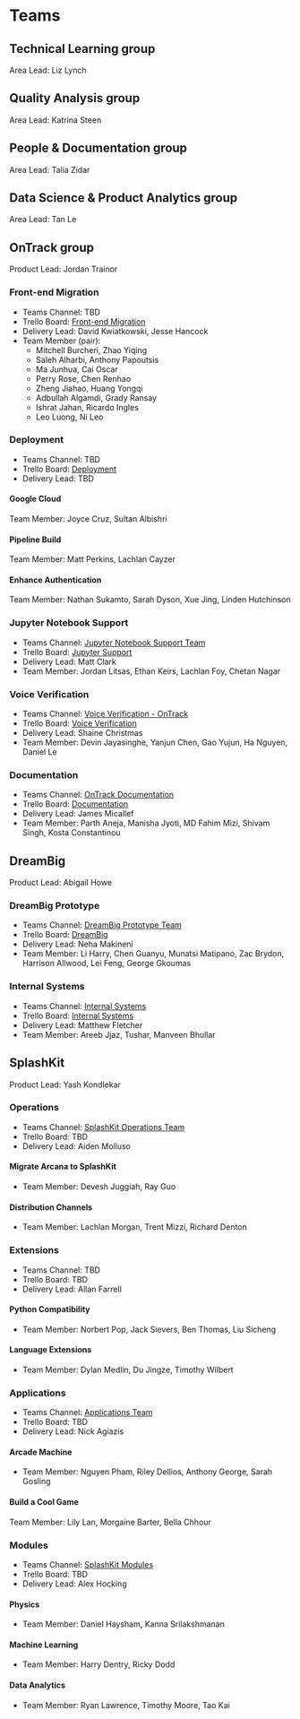 # Teams

## Technical Learning group

Area Lead: Liz Lynch

## Quality Analysis group

Area Lead: Katrina Steen

## People & Documentation group

Area Lead: Talia Zidar

## Data Science & Product Analytics group

Area Lead: Tan Le

## OnTrack group

Product Lead: Jordan Trainor

### Front-end Migration

- Teams Channel: TBD
- Trello Board: [Front-end Migration](https://trello.com/b/pFPgCaIo/front-end-migration)
- Delivery Lead: David Kwiatkowski, Jesse Hancock
- Team Member (pair):
  - Mitchell Burcheri, Zhao Yiqing
  - Saleh Alharbi, Anthony Papoutsis
  - Ma Junhua, Cai Oscar
  - Perry Rose, Chen Renhao
  - Zheng Jiahao, Huang Yongqi
  - Adbullah Algamdi, Grady Ransay
  - Ishrat Jahan, Ricardo Ingles
  - Leo Luong, Ni Leo

### Deployment

- Teams Channel: TBD
- Trello Board: [Deployment](https://trello.com/b/dI1yx9A1/deployment)
- Delivery Lead: TBD

#### Google Cloud

Team Member: Joyce Cruz, Sultan Albishri

#### Pipeline Build

Team Member: Matt Perkins, Lachlan Cayzer

#### Enhance Authentication

Team Member: Nathan Sukamto, Sarah Dyson, Xue Jing, Linden Hutchinson

### Jupyter Notebook Support

- Teams Channel: [Jupyter Notebook Support Team](https://teams.microsoft.com/_?tenantId=d02378ec-1688-46d5-8540-1c28b5f470f6#/school/conversations/General?threadId=19:TfS2kJmJ0HXihVO4_9pXuxrzAN_4em5uQgIvQByzhWQ1@thread.tacv2&ctx=channel)
- Trello Board: [Jupyter Support](https://trello.com/b/3lWJEuDQ/jupyter-sypport)
- Delivery Lead: Matt Clark
- Team Member: Jordan Litsas, Ethan Keirs, Lachlan Foy, Chetan Nagar

### Voice Verification

- Teams Channel: [Voice Verification - OnTrack](https://teams.microsoft.com/dl/launcher/launcher.html?url=%2F_%23%2Fl%2Fchannel%2F19%3Aea448ec4e26449a5b74e0d6dc9be71f4%40thread.tacv2%2FVoice%2520Verification%2520-%2520OnTrack%3FgroupId%3D0e15669c-3f66-49aa-b023-640fe1dda2e0%26tenantId%3Dd02378ec-1688-46d5-8540-1c28b5f470f6&type=channel&deeplinkId=fd1ba64e-fdab-4b8f-a6a9-ab5259fce16c&directDl=true&msLaunch=true&enableMobilePage=true&suppressPrompt=true)
- Trello Board: [Voice Verification](https://trello.com/b/lkRdh1Fp/voice-verification)
- Delivery Lead: Shaine Christmas
- Team Member: Devin Jayasinghe, Yanjun Chen, Gao Yujun, Ha Nguyen, Daniel Le

### Documentation

- Teams Channel: [OnTrack Documentation](https://teams.microsoft.com/l/channel/19%3arhz4yutH2rF0sJU-xbcqAIS-tZ59n3j2c5LMzqDdicA1%40thread.tacv2/General?groupId=215e9f4e-95e6-4a1a-84b7-489f22d4ecae&tenantId=d02378ec-1688-46d5-8540-1c28b5f470f6)
- Trello Board: [Documentation](https://trello.com/b/FHz8evJG/documentation)
- Delivery Lead: James Micallef
- Team Member: Parth Aneja, Manisha Jyoti, MD Fahim Mizi, Shivam Singh, Kosta Constantinou

## DreamBig

Product Lead: Abigail Howe

### DreamBig Prototype

- Teams Channel: [DreamBig Prototype Team](https://teams.microsoft.com/dl/launcher/launcher.html?url=%2F_%23%2Fl%2Fchannel%2F19%3A71cf013320fb430db1e7427d9d7d61ad%40thread.tacv2%2FDreamBig%2520Prototype%2520Team%3FgroupId%3D0e15669c-3f66-49aa-b023-640fe1dda2e0%26tenantId%3Dd02378ec-1688-46d5-8540-1c28b5f470f6&type=channel&deeplinkId=435cbc9f-c2e5-4942-8397-2a0214d3af75&directDl=true&msLaunch=true&enableMobilePage=true&suppressPrompt=true)
- Trello Board: [DreamBig](https://trello.com/b/5hGRqxJO/dreambig)
- Delivery Lead: Neha Makineni
- Team Member: Li Harry, Chen Guanyu, Munatsi Matipano, Zac Brydon, Harrison Allwood, Lei Feng, George Gkoumas

### Internal Systems

- Teams Channel: [Internal Systems](https://teams.microsoft.com/dl/launcher/launcher.html?url=%2F_%23%2Fl%2Fchannel%2F19%3A8778e877fdca4e899c42d52b1b1ead32%40thread.tacv2%2FInternal%2520Systems%3FgroupId%3D0e15669c-3f66-49aa-b023-640fe1dda2e0%26tenantId%3Dd02378ec-1688-46d5-8540-1c28b5f470f6&type=channel&deeplinkId=791c774f-c1a9-48b0-8f11-19bad44f738f&directDl=true&msLaunch=true&enableMobilePage=true&suppressPrompt=true)
- Trello Board: [Internal Systems](https://trello.com/b/Y3chllnR/internal-systems)
- Delivery Lead: Matthew Fletcher
- Team Member: Areeb Jjaz, Tushar, Manveen Bhullar

## SplashKit

Product Lead: Yash Kondlekar

### Operations

- Teams Channel: [SplashKit Operations Team](https://teams.microsoft.com/dl/launcher/launcher.html?url=%2F_%23%2Fl%2Fchannel%2F19%3A845469c493864784b3de109e2da8060b%40thread.tacv2%2FSplashKit%2520Operations%2520Team%3FgroupId%3D0e15669c-3f66-49aa-b023-640fe1dda2e0%26tenantId%3Dd02378ec-1688-46d5-8540-1c28b5f470f6&type=channel&deeplinkId=a95fe626-299a-4ce2-8f18-a7695635a548&directDl=true&msLaunch=true&enableMobilePage=true&suppressPrompt=true)
- Trello Board: TBD
- Delivery Lead: Aiden Molluso

#### Migrate Arcana to SplashKit

- Team Member: Devesh Juggiah, Ray Guo

#### Distribution Channels

- Team Member: Lachlan Morgan, Trent Mizzi, Richard Denton

### Extensions

- Teams Channel: TBD
- Trello Board: TBD
- Delivery Lead: Allan Farrell

#### Python Compatibility

- Team Member: Norbert Pop, Jack Sievers, Ben Thomas, Liu Sicheng

#### Language Extensions

- Team Member: Dylan Medlin, Du Jingze, Timothy Wilbert

### Applications

- Teams Channel: [Applications Team](https://teams.microsoft.com/_?tenantId=d02378ec-1688-46d5-8540-1c28b5f470f6#/school/conversations/Applications%20Team?threadId=19:1a52251788de42edbda8153f1913bd90@thread.tacv2&ctx=channel)
- Trello Board: TBD
- Delivery Lead: Nick Agiazis

#### Arcade Machine

- Team Member: Nguyen Pham, Riley Dellios, Anthony George, Sarah Gosling

#### Build a Cool Game

Team Member: Lily Lan, Morgaine Barter, Bella Chhour

### Modules

- Teams Channel: [SplashKit Modules](https://teams.microsoft.com/_?tenantId=d02378ec-1688-46d5-8540-1c28b5f470f6#/school/conversations/SplashKit%20Modules?groupId=0e15669c-3f66-49aa-b023-640fe1dda2e0&threadId=19:3abb0a52353b436db927e16d3c152903@thread.tacv2&ctx=channel)
- Trello Board: TBD
- Delivery Lead: Alex Hocking

#### Physics

- Team Member: Daniel Haysham, Kanna Srilakshmanan

#### Machine Learning

- Team Member: Harry Dentry, Ricky Dodd

#### Data Analytics

- Team Member: Ryan Lawrence, Timothy Moore, Tao Kai
